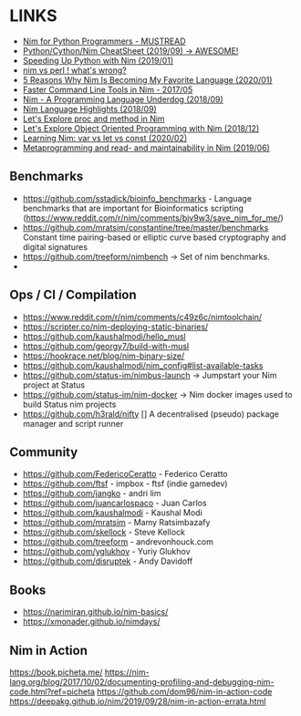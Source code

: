 # LINKS

- [Nim for Python Programmers - MUSTREAD](https://github.com/nim-lang/Nim/wiki/Nim-for-Python-Programmers)
- [Python/Cython/Nim CheatSheet (2019/09) -> AWESOME!](https://dev.to/juancarlospaco/python-cython-nim-cheatsheet-hjj)
- [Speeding Up Python with Nim (2019/01)](https://robert-mcdermott.gitlab.io/posts/speeding-up-python-with-nim/)
- [nim vs perl ! what's wrong?](https://forum.nim-lang.org/t/2816)
- [5 Reasons Why Nim Is Becoming My Favorite Language (2020/01)](https://dev.to/rburmorrison/5-reasons-why-nim-is-becoming-my-favorite-language-4oke)
- [Faster Command Line Tools in Nim - 2017/05](https://nim-lang.org/blog/2017/05/25/faster-command-line-tools-in-nim.html)
- [Nim - A Programming Language Underdog (2018/09)](https://totallywearingpants.com/posts/nim-underdog/)
- [Nim Language Highlights (2018/09)](https://totallywearingpants.com/posts/nim-language-highlights/)
- [Let's Explore proc and method in Nim](https://matthiashager.com/proc-method-nim)
- [Let's Explore Object Oriented Programming with Nim (2018/12)](https://matthiashager.com/nim-object-oriented-programming)
- [Learning Nim: var vs let vs const (2020/02)](https://dev.to/sigmapie8/learning-nim-var-vs-let-vs-const-25l8)
- [Metaprogramming and read- and maintainability in Nim (2019/06)](https://peterme.net/metaprogramming-and-read-and-maintainability-in-nim.html)


## Benchmarks

- https://github.com/sstadick/bioinfo_benchmarks - Language benchmarks that are important for Bioinformatics scripting (https://www.reddit.com/r/nim/comments/bjv9w3/save_nim_for_me/)
- https://github.com/mratsim/constantine/tree/master/benchmarks Constant time pairing-based or elliptic curve based cryptography and digital signatures
- https://github.com/treeform/nimbench -> Set of nim benchmarks.
-

## Ops / CI / Compilation

- https://www.reddit.com/r/nim/comments/c49z6c/nimtoolchain/
- https://scripter.co/nim-deploying-static-binaries/
- https://github.com/kaushalmodi/hello_musl
- https://github.com/georgy7/build-with-musl
- https://hookrace.net/blog/nim-binary-size/
- https://github.com/kaushalmodi/nim_config#list-available-tasks
- https://github.com/status-im/nimbus-launch -> Jumpstart your Nim project at Status
- https://github.com/status-im/nim-docker -> Nim docker images used to build Status nim projects
- https://github.com/h3rald/nifty [] A decentralised (pseudo) package manager and script runner


## Community

- https://github.com/FedericoCeratto - Federico Ceratto
- https://github.com/ftsf - impbox - ftsf (indie gamedev)
- https://github.com/jangko - andri lim
- https://github.com/juancarlospaco - Juan Carlos
- https://github.com/kaushalmodi - Kaushal Modi
- https://github.com/mratsim - Mamy Ratsimbazafy
- https://github.com/skellock - Steve Kellock
- https://github.com/treeform - andrevonhouck.com
- https://github.com/yglukhov - Yuriy Glukhov
- https://github.com/disruptek - Andy Davidoff


## Books

- https://narimiran.github.io/nim-basics/
- https://xmonader.github.io/nimdays/


## Nim in Action
  https://book.picheta.me/
  https://nim-lang.org/blog/2017/10/02/documenting-profiling-and-debugging-nim-code.html?ref=picheta
  https://github.com/dom96/nim-in-action-code
  https://deepakg.github.io/nim/2019/09/28/nim-in-action-errata.html
